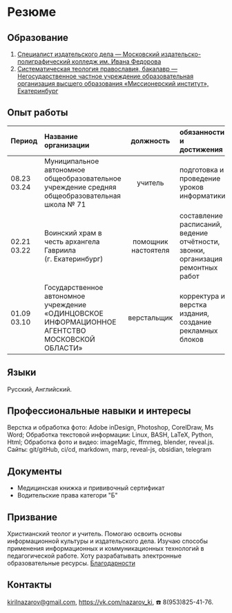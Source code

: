 # Резюме
## Образование
1. [Специалист издательского дела — Московский издательско-полиграфический колледж им. Ивана Федорова](assets/publishing.pdf)
2. [Систематическая теология православия, бакалавр —  Негосударственное частное учреждение образовательная организация высшего образования «Миссионерский институт», Екатеринбург](assets/teology.pdf)

## Опыт работы

|Период       | Название организации | должность | обязанности и достижения |
|:------------|:---------------------|:---------:|:-------------------------|
|08.23 <br> 03.24 | Муниципальное автономное общеобразовательное учреждение средняя общеобразовательная школа № 71  |учитель|подготовка и проведение уроков информатики|
|02.21 <br> 03.22 | Воинский храм в честь архангела Гавриила (г. Екатеринбург) | помощник настоятеля | составление расписаний, ведение отчётности, звонки, организация ремонтных работ|
|01.09 <br> 03.10|Государственное автономное учреждение «ОДИНЦОВСКОЕ ИНФОРМАЦИОННОЕ АГЕНТСТВО МОСКОВСКОЙ ОБЛАСТИ»|верстальщик|корректура и верстка издания, создание рекламных блоков|

## Языки 
Русский, Английский. 

## Профессиональные навыки и интересы
Верстка и обработка фото: Adobe inDesign,  Photoshop, CorelDraw, Ms Word;
Обработка текстовой информации: Linux, BASH, LaTeX, Python, Html;
Обработка фото и видео: imageMagic, ffmmeg, blender, reveal.js.
Сайты: git/gitHub, ci/cd, markdown, marp, reveal-js, obsidian, telegram

## Документы
- Медицинская книжка и прививочный сертификат
- Водительские права категори "Б"

## Призвание
Христианский теолог и учитель. 
Помогаю освоить основы информационной культуры и издательского дела.
Изучаю способы применения информационных и коммуникационных технологий в педагогической работе.
Хоту разрабатывать электронные образовательные ресурсы. 
[Благодарности](gratitude.md)

## Контакты 
kirilnazarov@gmail.com, 
https://vk.com/nazarov_ki, 
☎️ 8(953)825-41-76.

<!---
NazarovKI/NazarovKI is a ✨ special ✨ repository because its `README.md` (this file) appears on your GitHub profile.
You can click the Preview link to take a look at your changes.
--->
